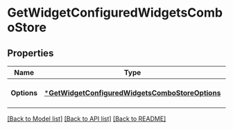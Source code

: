 # GetWidgetConfiguredWidgetsComboStore

## Properties
Name | Type | Description | Notes
------------ | ------------- | ------------- | -------------
**Options** | [***GetWidgetConfiguredWidgetsComboStoreOptions**](GetWidget_ConfiguredWidgetsComboStore_options.md) |  | [optional] [default to null]

[[Back to Model list]](../README.md#documentation-for-models) [[Back to API list]](../README.md#documentation-for-api-endpoints) [[Back to README]](../README.md)

